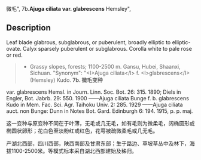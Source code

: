 微毛",
7b.**Ajuga ciliata var. glabrescens** Hemsley",

## Description
Leaf blade glabrous, subglabrous, or puberulent, broadly elliptic to elliptic-ovate. Calyx sparsely puberulent or subglabrous. Corolla white to pale rose or red.

> * Grassy slopes, forests; 1100-2500 m. Gansu, Hubei, Shaanxi, Sichuan.
  "Synonym": "&lt;I&gt;Ajuga ciliata&lt;/I&gt; f. &lt;I&gt;glabrescens&lt;/I&gt; (Hemsley) Kudo.
**7b. 微毛变种**

var. glabrescens Hemsl. in Journ. Linn. Soc. Bot. 26: 315. 1890; Diels in Engler, Bot. Jabrb. 29: 550. 1900 ——Ajuga ciliata Bunge f. b. glabrescens Kudo in Mem. Fac. Sci. Agr. Taihoku Univ. 2: 285. 1929 ——Ajuga ciliata auct. non Bunge: Dunn in Notes Bot. Gard. Edinburgh 6: 194. 1915, p. p. maj.

这一变种与原变种不同在于叶薄，无毛或几无毛，如有毛则为微柔毛，阔椭圆形或椭圆状卵形；花白色至淡粉红或红色，花萼被疏微柔毛或几无毛。

产湖北西部，四川西部，陕西南部及甘肃东部；生于路边、草坡草丛中及林下，海拔1100-2500米。等模式标本采自湖北西部建始及秭归。
